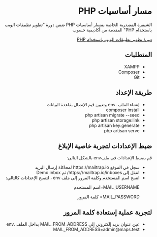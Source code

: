 <div dir="rtl">
<h1> مسار أساسيات PHP </h1>
<p>الشيفرة المصدرية الخاصة بمسار أساسيات PHP ضمن دورة "تطوير تطبيقات الويب باستخدام PHP" المقدمة من أكاديمية حسوب</p>

<div>
<a href="https://academy.hsoub.com/learn/php-web-application-development/">دورة تطوير تطبيقات الويب باستخدام PHP</a>
</div>
<h2> المتطلبات </h2>
<ul>
  <li>XAMPP</li>
  <li>Composer</li>
  <li>Git</li>
</ul>
<h2> طريقة الإعداد </h2>
<ul>
<li>إنشاء الملف .env  وتعيين قيم الإتصال بقاعدة البيانات</li>

<li>composer install</li>

<li>php artisan migrate --seed</li>

<li>php artisan storage:link</li>

<li>php artisan key:generate</li>

<li>php artisan serve</li>
</ul>
<h2 dir="rtl"> ضبط الإعدادات لتجربة خاصية الإبلاغ </h2>
 

<p dir="rtl">قم بضبط الإعدادات في ملفenv بالشكل التالي:</p>

  <ul dir="rtl">

<li> سجل في الموقع https://mailtrap.io لمحاكاة إرسال البريد</li>

<li> انتقل إلى https://mailtrap.io/inboxes/ ثم Demo inbox</li>

<li> انسخ اسم المستخدم وكلمة المرور إلى ملف env ، لتصبح الإعدادات كالتالي:</li>

MAIL_USERNAME=اسم المستخدم

MAIL_PASSWORD= كلمة المرور

</ul>


<h2 dir="rtl"> لتجربة عملية إستعادة كلمة المرور</h2>
 <ul dir="rtl">
<li> 
عين عنوان بريد إلكتروني إلى MAIL_FROM_ADDRESS بداخل الملف .env
</li>

<li> 
MAIL_FROM_ADDRESS=admin@maps.test
 </li>
</ul>

</div>
